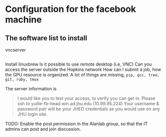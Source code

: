 # Configuration for the facebook machine

## The software list to install
vncserver



##

Install linuxbrew
Is it possible to use remote desktop (i.e, VNC)
Can you access the server outside the Hopkins network
How can I submit a job, how the GPU resource is organized.
A lot of things are missing, `pip, gcc, tree, git, ruby, tmux`

The server information is 

> I would like you to test your access, to verify you can get in.
> Please ssh to yuille-fb-head.win.ad.jhu.edu (10.99.95.224)
> Your username & password pair will be your JHED credentials as you would use on any JHU login site.

TODO: Enable the post permission in the Alanlab group, so that the IT admins can post and join discussion.

